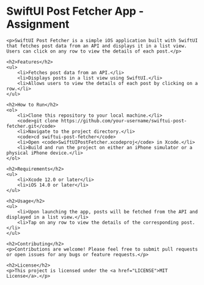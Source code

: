 <!DOCTYPE html>
<html lang="en">
<head>
    <meta charset="UTF-8">
    <meta name="viewport" content="width=device-width, initial-scale=1.0">
    <title>SwiftUI Post Fetcher App - Assignment</title>
</head>
<body>
    <h1>SwiftUI Post Fetcher App - Assignment</h1>

    <p>SwiftUI Post Fetcher is a simple iOS application built with SwiftUI that fetches post data from an API and displays it in a list view. Users can click on any row to view the details of each post.</p>

    <h2>Features</h2>
    <ul>
        <li>Fetches post data from an API.</li>
        <li>Displays posts in a list view using SwiftUI.</li>
        <li>Allows users to view the details of each post by clicking on a row.</li>
    </ul>

    <h2>How to Run</h2>
    <ol>
        <li>Clone this repository to your local machine.</li>
        <code>git clone https://github.com/your-username/swiftui-post-fetcher.git</code>
        <li>Navigate to the project directory.</li>
        <code>cd swiftui-post-fetcher</code>
        <li>Open <code>SwiftUIPostFetcher.xcodeproj</code> in Xcode.</li>
        <li>Build and run the project on either an iPhone simulator or a physical iPhone device.</li>
    </ol>

    <h2>Requirements</h2>
    <ul>
        <li>Xcode 12.0 or later</li>
        <li>iOS 14.0 or later</li>
    </ul>

    <h2>Usage</h2>
    <ul>
        <li>Upon launching the app, posts will be fetched from the API and displayed in a list view.</li>
        <li>Tap on any row to view the details of the corresponding post.</li>
    </ul>

    <h2>Contributing</h2>
    <p>Contributions are welcome! Please feel free to submit pull requests or open issues for any bugs or feature requests.</p>

    <h2>License</h2>
    <p>This project is licensed under the <a href="LICENSE">MIT License</a>.</p>
</body>
</html>

